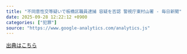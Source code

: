 ```yaml
---
title: "不同意性交等疑いで板橋区職員逮捕 容疑を否認 警視庁東村山署 - 毎日新聞"
date: 2025-09-28 12:22:12 +0900
categories: ["犯罪"]
source: "https://www.google-analytics.com/analytics.js"
---
```


[出典はこちら](https://www.google-analytics.com/analytics.js)
